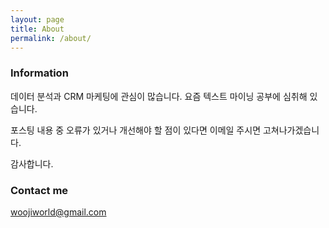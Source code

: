 ```yaml
---
layout: page
title: About
permalink: /about/
---
```


### Information
데이터 분석과 CRM 마케팅에 관심이 많습니다.
요즘 텍스트 마이닝 공부에 심취해 있습니다.

포스팅 내용 중 오류가 있거나 개선해야 할 점이 있다면 이메일 주시면 고쳐나가겠습니다.

감사합니다.


### Contact me

[woojiworld@gmail.com](mailto:woojiworld@gmail.com)
